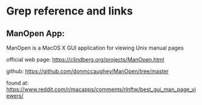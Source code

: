 
# Grep reference and links

## ManOpen App:

ManOpen is a MacOS X GUI application for viewing Unix manual pages


official web page:
https://clindberg.org/projects/ManOpen.html

github:
https://github.com/donmccaughey/ManOpen/tree/master


found at: https://www.reddit.com/r/macapps/comments/rlnftw/best_gui_man_page_viewers/

